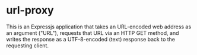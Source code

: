 # url-proxy

This is an Expressjs application that takes an URL-encoded web address as an argument ("URL"), requests that URL via an HTTP GET method, and writes the response as a UTF-8-encoded (text) response back to the requesting client.
